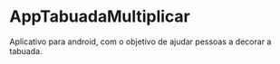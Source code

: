 # AppTabuadaMultiplicar

Aplicativo para android, com o objetivo de ajudar pessoas a decorar a tabuada.
